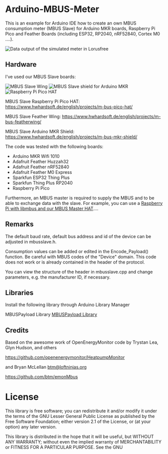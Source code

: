# Arduino-MBUS-Meter

This is an example for Arduino IDE how to create an own MBUS consumption meter (MBUS Slave) for Arduino MKR boards, Raspberry Pi Pico and Feather Boards (including ESP32, RP2040, nRF52840, Cortex M0 ....).


![Data output of the simulated meter in Lorusfree](https://user-images.githubusercontent.com/3049858/263453247-d6c13182-0374-48ee-8505-16257cd2addd.jpg)



## Hardware 

I've used our MBUS Slave boards:

![MBUS Slave Wing](https://user-images.githubusercontent.com/3049858/263453697-6a00bde5-259d-4733-a12a-3dff900e32d1.jpg)  ![MBUS Slave shield for Arduino MKR](https://user-images.githubusercontent.com/3049858/263453696-eaf3f158-7afa-4ac2-a786-6002ce8581bb.jpg)
![Raspberry Pi Pico HAT](https://github.com/HWHardsoft/DLMS-MBUS-Reader/assets/3049858/61f642eb-912b-4349-afba-1ad43f3610c6)

MBUS Slave Raspberry Pi Pico HAT:
https://www.hwhardsoft.de/english/projects/m-bus-pico-hat/

MBUS Slave Feather Wing:
https://www.hwhardsoft.de/english/projects/m-bus-featherwing/

MBUS Slave Arduino MKR Shield:
https://www.hwhardsoft.de/english/projects/m-bus-mkr-shield/

The code was tested with the following boards:

* Arduino MKR Wifi 1010
* Adafruit Feather Huzzah32
* Adafruit Feather nRF52840
* Adafruit Feather M0 Express
* Sparkfun ESP32 Thing Plus
* Sparkfun Thing Plus RP2040
* Raspberry Pi Pico

Furthermore, an MBUS master is required to supply the MBUS and to be able to exchange data with the slave. For example, you can use a [Raspberry Pi with libmbus and our MBUS Master HAT](https://www.hwhardsoft.de/english/projects/m-bus-rpi-hat/)....



## Remarks

The default baud rate, default bus address and id of the device can be adjusted in mbusslave.h.

Consumption values ​​can be added or edited in the Encode_Payload() function. Be careful with MBUS codes of the "Device" domain. This code does not work or is already contained in the header of the protocol.

You can view the structure of the header in mbusslave.cpp and change parameters, e.g. the manufacturer ID, if necessary.



## Libraries

Install the following library through Arduino Library Manager

MBUSPayload Library [MBUSPayload Library](https://github.com/AllWize/mbus-payload)



## Credits 

Based on the awesome work of OpenEnergyMonitor code by Trystan Lea, Glyn Hudson, and others

https://github.com/openenergymonitor/HeatpumpMonitor

and Bryan McLellan  <btm@loftninjas.org>

https://github.com/btm/emonMbus



# License

This library is free software; you can redistribute it and/or
modify it under the terms of the GNU Lesser General Public
License as published by the Free Software Foundation; either
version 2.1 of the License, or (at your option) any later version.

This library is distributed in the hope that it will be useful,
but WITHOUT ANY WARRANTY; without even the implied warranty of
MERCHANTABILITY or FITNESS FOR A PARTICULAR PURPOSE.  See the GNU
